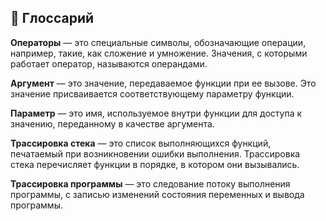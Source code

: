 ## 📖 Глоссарий

**Операторы** — это специальные символы, обозначающие 
операции, например, такие, как сложение и умножение. Значения, с которыми работает оператор, называются операндами.

**Аргумент** — это значение, передаваемое функции при ее вызове. Это значение присваивается соответствующему параметру функции.

**Параметр** — это имя, используемое внутри функции для доступа к значению, переданному в качестве аргумента.

**Трассировка стека** — это список выполняющихся функций, печатаемый при возникновении ошибки выполнения. Трассировка стека перечисляет функции в порядке, в котором они вызывались.

**Трассировка программы** — это следование потоку выполнения программы, с записью изменений состояния переменных и вывода программы.
